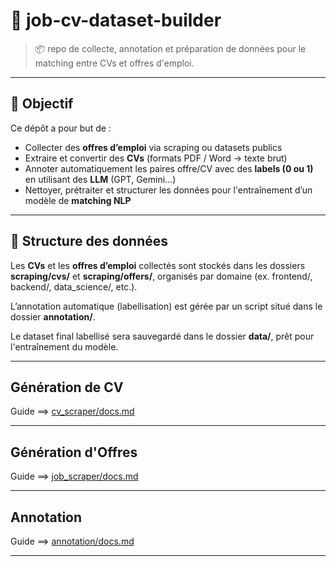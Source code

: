# 🧰 job-cv-dataset-builder

> 📦 repo de collecte, annotation et préparation de données pour le matching entre CVs et offres d'emploi.

---

## 🎯 Objectif

Ce dépôt a pour but de :
- Collecter des **offres d’emploi** via scraping ou datasets publics
- Extraire et convertir des **CVs** (formats PDF / Word → texte brut)
- Annoter automatiquement les paires offre/CV avec des **labels (0 ou 1)** en utilisant des **LLM** (GPT, Gemini…)
- Nettoyer, prétraiter et structurer les données pour l'entraînement d’un modèle de **matching NLP**

---

## 📂 Structure des données

Les **CVs** et les **offres d’emploi** collectés sont stockés dans les dossiers **scraping/cvs/** et **scraping/offers/**, organisés par domaine (ex. frontend/, backend/, data_science/, etc.).

L’annotation automatique (labellisation) est gérée par un script situé dans le dossier **annotation/**.

Le dataset final labellisé sera sauvegardé dans le dossier **data/**, prêt pour l'entraînement du modèle.

---
## Génération de CV

Guide ==> [cv_scraper/docs.md](./cv_scraper/docs.md)

---
## Génération d'Offres

Guide ==> [job_scraper/docs.md](./job_scraper/docs.md)

---
## Annotation

Guide ==> [annotation/docs.md](./annotation/docs.md)


---
